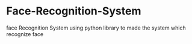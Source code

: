# Face-Recognition-System
face Recognition System using python library to made the system which recognize  face

